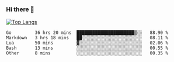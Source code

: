 ### Hi there 👋

<!--
**3Xpl0it3r/3Xpl0it3r** is a ✨ _special_ ✨ repository because its `README.md` (this file) appears on your GitHub profile.

Here are some ideas to get you started:

- 🔭 I’m currently working on ...
- 🌱 I’m currently learning ...
- 👯 I’m looking to collaborate on ...
- 🤔 I’m looking for help with ...
- 💬 Ask me about ...
- 📫 How to reach me: ...
- 😄 Pronouns: ...
- ⚡ Fun fact: ...
-->


[![Top Langs](https://github-readme-stats.vercel.app/api/top-langs/?username=3Xpl0it3r&layout=compact)](https://github.com/3Xpl0it3r/3Xpl0it3r)

<!--START_SECTION:waka-->

```text
Go         36 hrs 20 mins  ██████████████████████▒░░   88.90 %
Markdown   3 hrs 18 mins   ██░░░░░░░░░░░░░░░░░░░░░░░   08.11 %
Lua        50 mins         ▓░░░░░░░░░░░░░░░░░░░░░░░░   02.06 %
Bash       13 mins         ░░░░░░░░░░░░░░░░░░░░░░░░░   00.55 %
Other      8 mins          ░░░░░░░░░░░░░░░░░░░░░░░░░   00.35 %
```

<!--END_SECTION:waka-->
